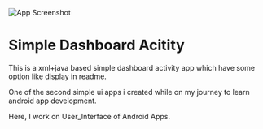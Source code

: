 


![App Screenshot](https://github.com/ajaysoni12/work_on_ui_-AndroidApp-/blob/master/DashBoardUIDesign/DashBoard.png)











<h1>Simple Dashboard Acitity</h1>

This is a xml+java based simple dashboard activity app which have some option like display in readme. 

One of the second simple ui apps i created while on my journey to learn android app development. 

Here, I work on User_Interface of Android Apps. 

